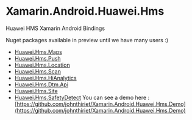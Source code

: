 # Xamarin.Android.Huawei.Hms
Huawei HMS Xamarin Android Bindings

Nuget packages available in preview until we have many users :)

- [Huawei.Hms.Maps](https://www.nuget.org/packages/Xamarin.Android.Huawei.Hms.Maps/)
- [Huawei.Hms.Push](https://www.nuget.org/packages/Xamarin.Android.Huawei.Hms.Push/)
- [Huawei.Hms.Location](https://www.nuget.org/packages/Xamarin.Android.Huawei.Hms.Location/)
- [Huawei.Hms.Scan](https://www.nuget.org/packages/Xamarin.Android.Huawei.Hms.Scan/)
- [Huawei.Hms.HiAnalytics](https://www.nuget.org/packages/Xamarin.Android.Huawei.Hms.HiAnalytics/)
- [Huawei.Hms.Dtm.Api](https://www.nuget.org/packages/Xamarin.Android.Huawei.Hms.Dtm.Api/)
- [Huawei.Hms.Site](https://www.nuget.org/packages/Xamarin.Android.Huawei.Hms.Site/)
- [Huawei.Hms.SafetyDetect](https://www.nuget.org/packages/Xamarin.Android.Huawei.Hms.SafetyDetect/)
You can see a demo here :
[https://github.com/johnthiriet/Xamarin.Android.Huawei.Hms.Demo](https://github.com/johnthiriet/Xamarin.Android.Huawei.Hms.Demo)
